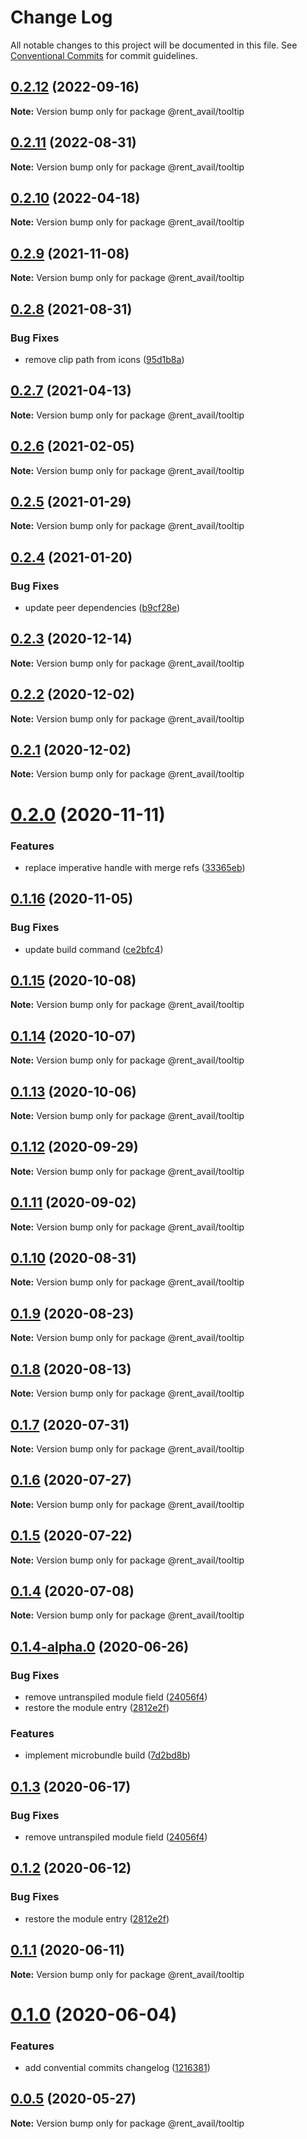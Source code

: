 # Change Log

All notable changes to this project will be documented in this file.
See [Conventional Commits](https://conventionalcommits.org) for commit guidelines.

## [0.2.12](https://github.com/rentalutions/elements/compare/@rent_avail/tooltip@0.2.10...@rent_avail/tooltip@0.2.12) (2022-09-16)

**Note:** Version bump only for package @rent_avail/tooltip





## [0.2.11](https://github.com/rentalutions/elements/compare/@rent_avail/tooltip@0.2.10...@rent_avail/tooltip@0.2.11) (2022-08-31)

**Note:** Version bump only for package @rent_avail/tooltip





## [0.2.10](https://github.com/rentalutions/elements/compare/@rent_avail/tooltip@0.2.9...@rent_avail/tooltip@0.2.10) (2022-04-18)

**Note:** Version bump only for package @rent_avail/tooltip





## [0.2.9](https://github.com/rentalutions/elements/compare/@rent_avail/tooltip@0.2.8...@rent_avail/tooltip@0.2.9) (2021-11-08)

**Note:** Version bump only for package @rent_avail/tooltip





## [0.2.8](https://github.com/rentalutions/elements/compare/@rent_avail/tooltip@0.2.7...@rent_avail/tooltip@0.2.8) (2021-08-31)


### Bug Fixes

* remove clip path from icons ([95d1b8a](https://github.com/rentalutions/elements/commit/95d1b8a2921de6b19ccd69c0a2be03bb5fd03b69))





## [0.2.7](https://github.com/rentalutions/elements/compare/@rent_avail/tooltip@0.2.6...@rent_avail/tooltip@0.2.7) (2021-04-13)

**Note:** Version bump only for package @rent_avail/tooltip





## [0.2.6](https://github.com/rentalutions/elements/compare/@rent_avail/tooltip@0.2.5...@rent_avail/tooltip@0.2.6) (2021-02-05)

**Note:** Version bump only for package @rent_avail/tooltip





## [0.2.5](https://github.com/rentalutions/elements/compare/@rent_avail/tooltip@0.2.4...@rent_avail/tooltip@0.2.5) (2021-01-29)

**Note:** Version bump only for package @rent_avail/tooltip





## [0.2.4](https://github.com/rentalutions/elements/compare/@rent_avail/tooltip@0.2.3...@rent_avail/tooltip@0.2.4) (2021-01-20)


### Bug Fixes

* update peer dependencies ([b9cf28e](https://github.com/rentalutions/elements/commit/b9cf28ea6daf7bcb028775cdcc12f1ac2a45280b))





## [0.2.3](https://github.com/rentalutions/elements/compare/@rent_avail/tooltip@0.2.2...@rent_avail/tooltip@0.2.3) (2020-12-14)

**Note:** Version bump only for package @rent_avail/tooltip





## [0.2.2](https://github.com/rentalutions/elements/compare/@rent_avail/tooltip@0.2.1...@rent_avail/tooltip@0.2.2) (2020-12-02)

**Note:** Version bump only for package @rent_avail/tooltip





## [0.2.1](https://github.com/rentalutions/elements/compare/@rent_avail/tooltip@0.2.0...@rent_avail/tooltip@0.2.1) (2020-12-02)

**Note:** Version bump only for package @rent_avail/tooltip





# [0.2.0](https://github.com/rentalutions/elements/compare/@rent_avail/tooltip@0.1.16...@rent_avail/tooltip@0.2.0) (2020-11-11)


### Features

* replace imperative handle with merge refs ([33365eb](https://github.com/rentalutions/elements/commit/33365eb190f2cd8707805318e85f6128cf847fc0))





## [0.1.16](https://github.com/rentalutions/elements/compare/@rent_avail/tooltip@0.1.15...@rent_avail/tooltip@0.1.16) (2020-11-05)


### Bug Fixes

* update build command ([ce2bfc4](https://github.com/rentalutions/elements/commit/ce2bfc47d722b40d87bbad7806b727cc29e9712a))





## [0.1.15](https://github.com/rentalutions/elements/compare/@rent_avail/tooltip@0.1.14...@rent_avail/tooltip@0.1.15) (2020-10-08)

**Note:** Version bump only for package @rent_avail/tooltip





## [0.1.14](https://github.com/rentalutions/elements/compare/@rent_avail/tooltip@0.1.13...@rent_avail/tooltip@0.1.14) (2020-10-07)

**Note:** Version bump only for package @rent_avail/tooltip





## [0.1.13](https://github.com/rentalutions/elements/compare/@rent_avail/tooltip@0.1.12...@rent_avail/tooltip@0.1.13) (2020-10-06)

**Note:** Version bump only for package @rent_avail/tooltip





## [0.1.12](https://github.com/rentalutions/elements/compare/@rent_avail/tooltip@0.1.11...@rent_avail/tooltip@0.1.12) (2020-09-29)

**Note:** Version bump only for package @rent_avail/tooltip





## [0.1.11](https://github.com/rentalutions/elements/compare/@rent_avail/tooltip@0.1.10...@rent_avail/tooltip@0.1.11) (2020-09-02)

**Note:** Version bump only for package @rent_avail/tooltip





## [0.1.10](https://github.com/rentalutions/elements/compare/@rent_avail/tooltip@0.1.9...@rent_avail/tooltip@0.1.10) (2020-08-31)

**Note:** Version bump only for package @rent_avail/tooltip





## [0.1.9](https://github.com/rentalutions/elements/compare/@rent_avail/tooltip@0.1.8...@rent_avail/tooltip@0.1.9) (2020-08-23)

**Note:** Version bump only for package @rent_avail/tooltip





## [0.1.8](https://github.com/rentalutions/elements/compare/@rent_avail/tooltip@0.1.7...@rent_avail/tooltip@0.1.8) (2020-08-13)

**Note:** Version bump only for package @rent_avail/tooltip





## [0.1.7](https://github.com/rentalutions/elements/compare/@rent_avail/tooltip@0.1.6...@rent_avail/tooltip@0.1.7) (2020-07-31)

**Note:** Version bump only for package @rent_avail/tooltip





## [0.1.6](https://github.com/rentalutions/elements/compare/@rent_avail/tooltip@0.1.5...@rent_avail/tooltip@0.1.6) (2020-07-27)

**Note:** Version bump only for package @rent_avail/tooltip





## [0.1.5](https://github.com/rentalutions/elements/compare/@rent_avail/tooltip@0.1.4...@rent_avail/tooltip@0.1.5) (2020-07-22)

**Note:** Version bump only for package @rent_avail/tooltip





## [0.1.4](https://github.com/rentalutions/elements/compare/@rent_avail/tooltip@0.1.4-alpha.0...@rent_avail/tooltip@0.1.4) (2020-07-08)

**Note:** Version bump only for package @rent_avail/tooltip





## [0.1.4-alpha.0](https://github.com/rentalutions/elements/compare/@rent_avail/tooltip@0.1.0...@rent_avail/tooltip@0.1.4-alpha.0) (2020-06-26)


### Bug Fixes

* remove untranspiled module field ([24056f4](https://github.com/rentalutions/elements/commit/24056f4dcc4ab05fc8d0c604a0630d7b3a8aca3c))
* restore the module entry ([2812e2f](https://github.com/rentalutions/elements/commit/2812e2f5d71068ce37a8511d9b8c527b5d63efae))


### Features

* implement microbundle build ([7d2bd8b](https://github.com/rentalutions/elements/commit/7d2bd8b20990211f6d048a3f393d78ac15ce0142))





## [0.1.3](https://github.com/rentalutions/elements/compare/@rent_avail/tooltip@0.1.2...@rent_avail/tooltip@0.1.3) (2020-06-17)


### Bug Fixes

* remove untranspiled module field ([24056f4](https://github.com/rentalutions/elements/commit/24056f4dcc4ab05fc8d0c604a0630d7b3a8aca3c))





## [0.1.2](https://github.com/rentalutions/elements/compare/@rent_avail/tooltip@0.1.1...@rent_avail/tooltip@0.1.2) (2020-06-12)


### Bug Fixes

* restore the module entry ([2812e2f](https://github.com/rentalutions/elements/commit/2812e2f5d71068ce37a8511d9b8c527b5d63efae))





## [0.1.1](https://github.com/rentalutions/elements/compare/@rent_avail/tooltip@0.1.0...@rent_avail/tooltip@0.1.1) (2020-06-11)

**Note:** Version bump only for package @rent_avail/tooltip





# [0.1.0](https://github.com/rentalutions/elements/compare/@rent_avail/tooltip@0.0.4...@rent_avail/tooltip@0.1.0) (2020-06-04)


### Features

* add convential commits changelog ([1216381](https://github.com/rentalutions/elements/commit/1216381d4e1bb8eb8dea4a2293a8bb84662195a9))





## [0.0.5](https://github.com/rentalutions/elements/compare/@rent_avail/tooltip@0.0.4...@rent_avail/tooltip@0.0.5) (2020-05-27)

**Note:** Version bump only for package @rent_avail/tooltip
